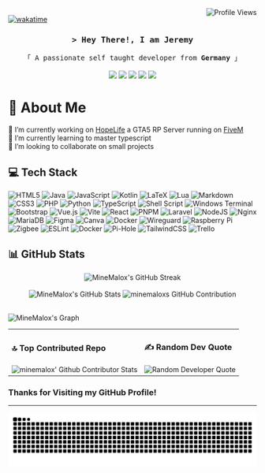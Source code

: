 <!-- Intro  -->
<a href="https://visitcount.itsvg.in">
  <img align="right" src="https://visitcount.itsvg.in/api?id=minemalox&label=Profile%20Views&color=6&icon=2&pretty=false"  alt="Profile Views"/>
</a>

[![wakatime](https://wakatime.com/badge/user/018bad2e-2270-433f-9947-ab8dfc8f362a.svg)](https://wakatime.com/@018bad2e-2270-433f-9947-ab8dfc8f362a)

<h3 align="center">
    <samp>
        &gt; Hey There!, I am <b>Jeremy</b>
    </samp>
</h3>
<p align="center"> 
  <samp>
    「 A passionate self taught developer from <b>Germany</b> 」
    <br>
  </samp>
  <br>
  <a href="https://instagram.com/minemalox"><img src="https://img.shields.io/badge/Instagram-%23E4405F.svg?logo=Instagram&logoColor=white&style=for-the-badge"></a>
  <a href="https://tiktok.com/@minemalox"><img src="https://img.shields.io/badge/TikTok-%23000000.svg?logo=TikTok&logoColor=white&style=for-the-badge"></a>
  <a href="https://twitch.tv/minemalox"><img src="https://img.shields.io/badge/Twitch-%239146FF.svg?logo=Twitch&logoColor=white&style=for-the-badge"></a>
  <a href="https://x.com/minemalox"><img src="https://img.shields.io/badge/Twitter%20(X)-black.svg?logo=X&logoColor=white&style=for-the-badge"></a>
  <a href="https://youtube.com/@UCnJ1Ujs5DKeBczM_u2zpTQw"><img src="https://img.shields.io/badge/YouTube-%23FF0000.svg?logo=YouTube&logoColor=white&style=for-the-badge"></a>
</p>

# 💫 About Me

🔭 I’m currently working on [HopeLife](https://discord.gg/hopelife) a GTA5 RP Server running
on [FiveM](https://fivem.net)<br>
🌱 I’m currently learning to master typescript<br>
👯 I’m looking to collaborate on small projects<br>


## 💻 Tech Stack
![HTML5](https://img.shields.io/badge/html5-%23E34F26.svg?style=for-the-badge&logo=html5&logoColor=white)
![Java](https://img.shields.io/badge/java-%23ED8B00.svg?style=for-the-badge&logo=openjdk&logoColor=white)
![JavaScript](https://img.shields.io/badge/javascript-%23323330.svg?style=for-the-badge&logo=javascript&logoColor=%23F7DF1E)
![Kotlin](https://img.shields.io/badge/kotlin-%237F52FF.svg?style=for-the-badge&logo=kotlin&logoColor=white)
![LaTeX](https://img.shields.io/badge/latex-%23008080.svg?style=for-the-badge&logo=latex&logoColor=white)
![Lua](https://img.shields.io/badge/lua-%232C2D72.svg?style=for-the-badge&logo=lua&logoColor=white)
![Markdown](https://img.shields.io/badge/markdown-%23000000.svg?style=for-the-badge&logo=markdown&logoColor=white)
![CSS3](https://img.shields.io/badge/css3-%231572B6.svg?style=for-the-badge&logo=css3&logoColor=white)
![PHP](https://img.shields.io/badge/php-%23777BB4.svg?style=for-the-badge&logo=php&logoColor=white)
![Python](https://img.shields.io/badge/python-3670A0?style=for-the-badge&logo=python&logoColor=ffdd54)
![TypeScript](https://img.shields.io/badge/typescript-%23007ACC.svg?style=for-the-badge&logo=typescript&logoColor=white)
![Shell Script](https://img.shields.io/badge/shell_script-%23121011.svg?style=for-the-badge&logo=gnu-bash&logoColor=white)
![Windows Terminal](https://img.shields.io/badge/Windows%20Terminal-%234D4D4D.svg?style=for-the-badge&logo=windows-terminal&logoColor=white)
![Bootstrap](https://img.shields.io/badge/bootstrap-%238511FA.svg?style=for-the-badge&logo=bootstrap&logoColor=white)
![Vue.js](https://img.shields.io/badge/vue.js-%2335495e.svg?style=for-the-badge&logo=vuedotjs&logoColor=%234FC08D)
![Vite](https://img.shields.io/badge/vite-%23646CFF.svg?style=for-the-badge&logo=vite&logoColor=white)
![React](https://img.shields.io/badge/react-%2320232a.svg?style=for-the-badge&logo=react&logoColor=%2361DAFB)
![PNPM](https://img.shields.io/badge/pnpm-%234a4a4a.svg?style=for-the-badge&logo=pnpm&logoColor=f69220)
![Laravel](https://img.shields.io/badge/laravel-%23FF2D20.svg?style=for-the-badge&logo=laravel&logoColor=white)
![NodeJS](https://img.shields.io/badge/node.js-6DA55F?style=for-the-badge&logo=node.js&logoColor=white)
![Nginx](https://img.shields.io/badge/nginx-%23009639.svg?style=for-the-badge&logo=nginx&logoColor=white)
![MariaDB](https://img.shields.io/badge/MariaDB-003545?style=for-the-badge&logo=mariadb&logoColor=white)
![Figma](https://img.shields.io/badge/figma-%23F24E1E.svg?style=for-the-badge&logo=figma&logoColor=white)
![Canva](https://img.shields.io/badge/Canva-%2300C4CC.svg?style=for-the-badge&logo=Canva&logoColor=white)
![Docker](https://img.shields.io/badge/docker-%230db7ed.svg?style=for-the-badge&logo=docker&logoColor=white)
![Wireguard](https://img.shields.io/badge/wireguard-%2388171A.svg?style=for-the-badge&logo=wireguard&logoColor=white)
![Raspberry Pi](https://img.shields.io/badge/-RaspberryPi-C51A4A?style=for-the-badge&logo=Raspberry-Pi)
![Zigbee](https://img.shields.io/badge/zigbee-%23EB0443.svg?style=for-the-badge&logo=zigbee&logoColor=white)
![ESLint](https://img.shields.io/badge/ESLint-4B3263?style=for-the-badge&logo=eslint&logoColor=white)
![Docker](https://img.shields.io/badge/docker-%230db7ed.svg?style=for-the-badge&logo=docker&logoColor=white)
![Pi-Hole](https://img.shields.io/badge/pihole-%2396060C.svg?style=for-the-badge&logo=pi-hole&logoColor=white)
![TailwindCSS](https://img.shields.io/badge/tailwindcss-%2338B2AC.svg?style=for-the-badge&logo=tailwind-css&logoColor=white)
![Trello](https://img.shields.io/badge/Trello-%23026AA7.svg?style=for-the-badge&logo=Trello&logoColor=white)

## 📊 GitHub Stats

<div align="center">
    <img src="https://github-readme-streak-stats.herokuapp.com/?user=minemalox&theme=radical&hide_border=false" alt="MineMalox's GitHub Streak" />
</div>
<br>
<div align="center">
    <img src="https://github-readme-stats.vercel.app/api?username=minemalox&theme=radical&hide_border=false&include_all_commits=true&count_private=true" alt="MineMalox's GitHub Stats"  height="192px" width="49.5%" />
    <img src="https://github-profile-summary-cards.vercel.app/api/cards/profile-details?username=minemalox&theme=radical&hide_border=false" alt="minemaloxs GitHub Contribution"  height="192px" width="49.5%" />
</div>
<br>
<div align="center">
    <!-- <img src="https://github-readme-stats.vercel.app/api/top-langs/?username=minemalox&theme=radical&hide_border=false&include_all_commits=true&count_private=true&layout=compact" alt="MineMalox's Top Languages"  height="192px" width="49.5%" /> -->
</div>

![MineMalox's Graph](https://github-readme-activity-graph.vercel.app/graph?username=minemalox&custom_title=minemalox'%20GitHub%20Activity%20Graph&area=true&theme=redical)

<table style="flex: 2">
  <tr style="border: none!important">
    <td align="left" style="border: none!important">
        <h3>🔝 Top Contributed Repo</h3>
    </td>
    <td align="left" style="border: none!important">
        <h3>✍️ Random Dev Quote</h3>
    </td>
  </tr>
  <tr style="border: none!important">
    <td style="border: none!important">
        <img src="https://github-contributor-stats.vercel.app/api?username=minemalox&limit=5&theme=radical&combine_all_yearly_contributions=true" alt="minemalox' Github Contributor Stats">
    </td>
    <td style="border: none!important">
        <img src="https://quotes-github-readme.vercel.app/api?type=horizontal&theme=radical" alt="Random Developer Quote" height="100%">
    </td>
  </tr>
</table>

### Thanks for Visiting my GitHub Profile!

---
<p align="center">
  <img src="https://github.com/minemalox/minemalox/blob/output/github-contribution-grid-snake-dark.svg">
</p>